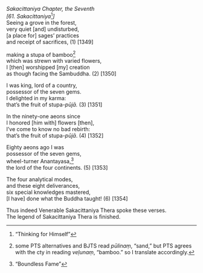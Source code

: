 *Sakacittaniya Chapter, the Seventh*  
*\[61. Sakacittaniya*[^1]*\]*  
Seeing a grove in the forest,  
very quiet \[and\] undisturbed,  
\[a place for\] sages’ practices  
and receipt of sacrifices, (1) \[1349\]

making a stupa of bamboo[^2]  
which was strewn with varied flowers,  
I \[then\] worshipped \[my\] creation  
as though facing the Sambuddha. (2) \[1350\]

I was king, lord of a country,  
possessor of the seven gems.  
I delighted in my karma:  
that’s the fruit of stupa-*pūjā.* (3) \[1351\]

In the ninety-one aeons since  
I honored \[him with\] flowers \[then\],  
I’ve come to know no bad rebirth:  
that’s the fruit of stupa-*pūjā*. (4) \[1352\]

Eighty aeons ago I was  
possessor of the seven gems,  
wheel-turner Anantayasa,[^3]  
the lord of the four continents. (5) \[1353\]

The four analytical modes,  
and these eight deliverances,  
six special knowledges mastered,  
\[I have\] done what the Buddha taught! (6) \[1354\]

Thus indeed Venerable Sakacittaniya Thera spoke these verses.  
The legend of Sakacittaniya Thera is finished.

[^1]: “Thinking for Himself”

[^2]: some PTS alternatives and BJTS read *pūlinaṃ*, “sand,” but PTS
    agrees with the cty in reading *veḷunaṃ*, “bamboo.” so I translate
    accordingly.

[^3]: “Boundless Fame”
